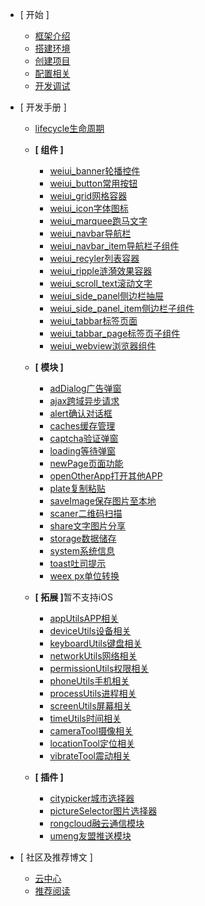 - [ 开始 ]
    - [框架介绍](start/introduce)
    - [搭建环境](start/env)
    - [创建项目](start/create)
    - [配置相关](start/config)
    - [开发调试](start/debug)
    
- [ 开发手册 ]
    - [<span>lifecycle</span>生命周期](start/lifecycle)
    - <b>[ 组件 ]</b>
        - [<span>weiui_banner</span>轮播控件](component/weiui_banner)
        - [<span>weiui_button</span>常用按钮](component/weiui_button)
        - [<span>weiui_grid</span>网格容器](component/weiui_grid)
        - [<span>weiui_icon</span>字体图标](component/weiui_icon)
        - [<span>weiui_marquee</span>跑马文字](component/weiui_marquee)
        - [<span>weiui_navbar</span>导航栏](component/weiui_navbar)
        - [<span>weiui_navbar_item</span>导航栏子组件](component/weiui_navbar_item)
        - [<span>weiui_recyler</span>列表容器](component/weiui_recyler)
        - [<span>weiui_ripple</span>涟漪效果容器](component/weiui_ripple)
        - [<span>weiui_scroll_text</span>滚动文字](component/weiui_scroll_text)
        - [<span>weiui_side_panel</span>侧边栏抽屉](component/weiui_side_panel)
        - [<span>weiui_side_panel_item</span>侧边栏子组件](component/weiui_side_panel_item)
        - [<span>weiui_tabbar</span>标签页面](component/weiui_tabbar)
        - [<span>weiui_tabbar_page</span>标签页子组件](component/weiui_tabbar_page)
        - [<span>weiui_webview</span>浏览器组件](component/weiui_webview)
        
    - <b>[ 模块 ]</b>
        - [<span>adDialog</span>广告弹窗](module/adDialog)
        - [<span>ajax</span>跨域异步请求](module/ajax)
        - [<span>alert</span>确认对话框](module/alert)
        - [<span>caches</span>缓存管理](module/caches)
        - [<span>captcha</span>验证弹窗](module/captcha)
        - [<span>loading</span>等待弹窗](module/loading)
        - [<span>newPage</span>页面功能](module/newPage)
        - [<span>openOtherApp</span>打开其他APP](module/openOtherApp)
        - [<span>plate</span>复制粘贴](module/plate)
        - [<span>saveImage</span>保存图片至本地](module/saveImage)
        - [<span>scaner</span>二维码扫描](module/scaner)
        - [<span>share</span>文字图片分享](module/share)
        - [<span>storage</span>数据储存](module/storage)
        - [<span>system</span>系统信息](module/system)
        - [<span>toast</span>吐司提示](module/toast)
        - [<span>weex px</span>单位转换](module/weexpx)
    
    - <b>[ 拓展 ]</b><span>暂不支持iOS</span>
        - [<span>appUtils</span>APP相关](module/expand/appUtils)
        - [<span>deviceUtils</span>设备相关](module/expand/deviceUtils)
        - [<span>keyboardUtils</span>键盘相关](module/expand/keyboardUtils)
        - [<span>networkUtils</span>网络相关](module/expand/networkUtils)
        - [<span>permissionUtils</span>权限相关](module/expand/permissionUtils)
        - [<span>phoneUtils</span>手机相关](module/expand/phoneUtils)
        - [<span>processUtils</span>进程相关](module/expand/processUtils)
        - [<span>screenUtils</span>屏幕相关](module/expand/screenUtils)
        - [<span>timeUtils</span>时间相关](module/expand/timeUtils)
        - [<span>cameraTool</span>摄像相关](module/expand/cameraTool)
        - [<span>locationTool</span>定位相关](module/expand/locationTool)
        - [<span>vibrateTool</span>震动相关](module/expand/vibrateTool)

    - <b>[ 插件 ]</b>
        - [<span>citypicker</span>城市选择器](module/third/citypicker)
        - [<span>pictureSelector</span>图片选择器](module/third/pictureSelector)
        - [<span>rongcloud</span>融云通信模块](module/third/rongcloud)
        - [<span>umeng</span>友盟推送模块](module/third/umeng)
    
- [ 社区及推荐博文 ]	
	- [云中心](https://app.weiui.cc/) 
	- [推荐阅读](recommend)    
    

